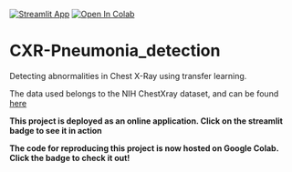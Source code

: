 [![Streamlit App](https://static.streamlit.io/badges/streamlit_badge_black_white.svg)](https://share.streamlit.io/adwaykanhere/cxr-pneumonia_detection/main/deployapp.py)
[![Open In Colab](https://colab.research.google.com/assets/colab-badge.svg)](https://colab.research.google.com/drive/1njvyf1pFOLdgrQnhKOEuJXcI1kug-mK5?usp=sharing)


# CXR-Pneumonia_detection
Detecting abnormalities in Chest X-Ray using transfer learning. 

The data used belongs to the NIH ChestXray dataset, and can be found [here](https://nihcc.app.box.com/v/ChestXray-NIHCC)

**This project is deployed as an online application. Click on the streamlit badge to see it in action**

**The code for reproducing this project is now hosted on Google Colab. Click the badge to check it out!**

